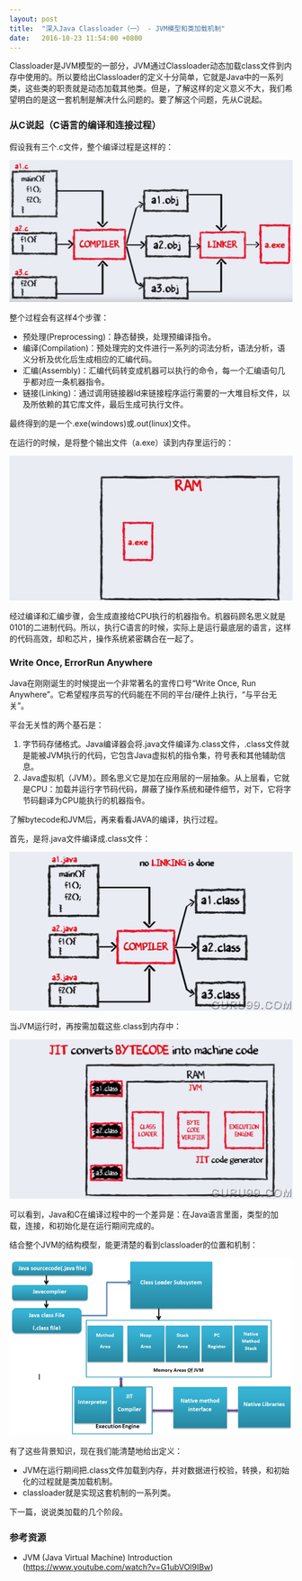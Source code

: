 ```yaml
---
layout: post
title:  "深入Java Classloader（一） - JVM模型和类加载机制"
date:   2016-10-23 11:54:00 +0800
---
```


Classloader是JVM模型的一部分，JVM通过Classloader动态加载class文件到内存中使用的。所以要给出Classloader的定义十分简单，它就是Java中的一系列类，这些类的职责就是动态加载其他类。但是，了解这样的定义意义不大，我们希望明白的是这一套机制是解决什么问题的。要了解这个问题，先从C说起。

### 从C说起（C语言的编译和连接过程）

假设我有三个.c文件，整个编译过程是这样的：

![Alt](/images/classloader(1).png)

整个过程会有这样4个步骤：

- 预处理(Preprocessing)：静态替换，处理预编译指令。
- 编译(Compilation)：预处理完的文件进行一系列的词法分析，语法分析，语义分析及优化后生成相应的汇编代码。
- 汇编(Assembly)：汇编代码转变成机器可以执行的命令，每一个汇编语句几乎都对应一条机器指令。
- 链接(Linking)：通过调用链接器ld来链接程序运行需要的一大堆目标文件，以及所依赖的其它库文件，最后生成可执行文件。

最终得到的是一个.exe(windows)或.out(linux)文件。

在运行的时候，是将整个输出文件（a.exe）读到内存里运行的：

![Alt](/images/classloader(2).png)

经过编译和汇编步骤，会生成直接给CPU执行的机器指令。机器码顾名思义就是0101的二进制代码。所以，执行C语言的时候，实际上是运行最底层的语言，这样的代码高效，却和芯片，操作系统紧密耦合在一起了。

### Write Once, ErrorRun Anywhere

Java在刚刚诞生的时候提出一个非常著名的宣传口号“Write Once, Run Anywhere”。它希望程序员写的代码能在不同的平台/硬件上执行，“与平台无关”。

平台无关性的两个基石是：

1. 字节码存储格式。Java编译器会将.java文件编译为.class文件，.class文件就是能被JVM执行的代码，它包含Java虚拟机的指令集，符号表和其他辅助信息。
2. Java虚拟机（JVM）。顾名思义它是加在应用层的一层抽象。从上层看，它就是CPU：加载并运行字节码代码，屏蔽了操作系统和硬件细节，对下，它将字节码翻译为CPU能执行的机器指令。

了解bytecode和JVM后，再来看看JAVA的编译，执行过程。

首先，是将.java文件编译成.class文件：

![Alt](/images/classloader(3).png)

当JVM运行时，再按需加载这些.class到内存中：

![Alt](/images/classloader(4).png)

可以看到，Java和C在编译过程中的一个差异是：在Java语言里面，类型的加载，连接，和初始化是在运行期间完成的。

结合整个JVM的结构模型，能更清楚的看到classloader的位置和机制：

![Alt](/images/classloader(5).png)

有了这些背景知识，现在我们能清楚地给出定义：

- JVM在运行期间把.class文件加载到内存，并对数据进行校验，转换，和初始化的过程就是类加载机制。
- classloader就是实现这套机制的一系列类。

下一篇，说说类加载的几个阶段。

### 参考资源
  - JVM (Java Virtual Machine) Introduction (https://www.youtube.com/watch?v=G1ubVOl9IBw)
